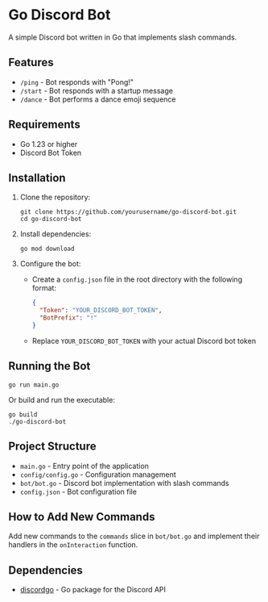 # Go Discord Bot

A simple Discord bot written in Go that implements slash commands.

## Features

- `/ping` - Bot responds with "Pong!"
- `/start` - Bot responds with a startup message
- `/dance` - Bot performs a dance emoji sequence

## Requirements

- Go 1.23 or higher
- Discord Bot Token

## Installation

1. Clone the repository:
   ```
   git clone https://github.com/yourusername/go-discord-bot.git
   cd go-discord-bot
   ```

2. Install dependencies:
   ```
   go mod download
   ```

3. Configure the bot:
   - Create a `config.json` file in the root directory with the following format:
     ```json
     {
       "Token": "YOUR_DISCORD_BOT_TOKEN",
       "BotPrefix": "!"
     }
     ```
   - Replace `YOUR_DISCORD_BOT_TOKEN` with your actual Discord bot token

## Running the Bot

```
go run main.go
```

Or build and run the executable:

```
go build
./go-discord-bot
```

## Project Structure

- `main.go` - Entry point of the application
- `config/config.go` - Configuration management
- `bot/bot.go` - Discord bot implementation with slash commands
- `config.json` - Bot configuration file

## How to Add New Commands

Add new commands to the `commands` slice in `bot/bot.go` and implement their handlers in the `onInteraction` function.

## Dependencies

- [discordgo](https://github.com/bwmarrin/discordgo) - Go package for the Discord API
